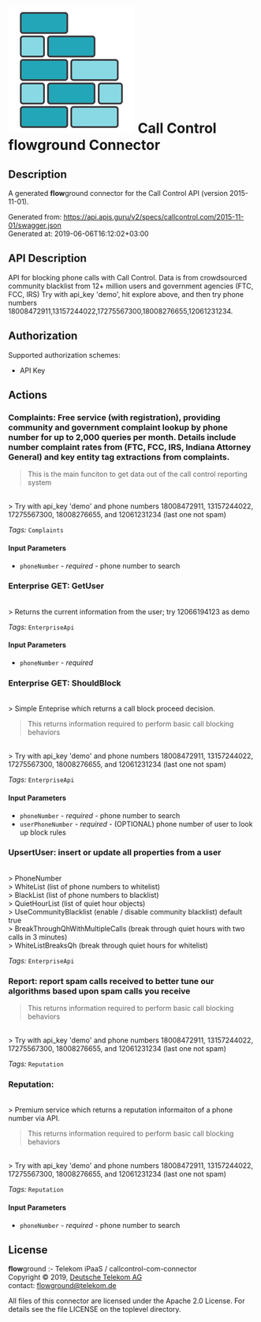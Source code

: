 # ![LOGO](logo.png) Call Control **flow**ground Connector

## Description

A generated **flow**ground connector for the Call Control API (version 2015-11-01).

Generated from: https://api.apis.guru/v2/specs/callcontrol.com/2015-11-01/swagger.json<br/>
Generated at: 2019-06-06T16:12:02+03:00

## API Description

API for blocking phone calls with Call Control. Data is from crowdsourced community blacklist from 12+ million users and government agencies (FTC, FCC, IRS) Try with api_key 'demo', hit explore above, and then try phone numbers 18008472911,13157244022,17275567300,18008276655,12061231234.

## Authorization

Supported authorization schemes:
- API Key
## Actions

### Complaints: Free service (with registration), providing community and government complaint lookup by phone number for up to 2,000 queries per month.  Details include number complaint rates from (FTC, FCC, IRS, Indiana Attorney  General) and key entity tag extractions from complaints.

> This is the main funciton to get data out of the call control reporting system<br />
<br/>
>             Try with api_key 'demo' and phone numbers 18008472911, 13157244022, 17275567300, 18008276655, and 12061231234 (last one not spam)

*Tags:* `Complaints`

#### Input Parameters
* `phoneNumber` - _required_ - phone number to search

### Enterprise  GET: GetUser
<br/>
> Returns the current information from the user;  try 12066194123 as demo

*Tags:* `EnterpriseApi`

#### Input Parameters
* `phoneNumber` - _required_

### Enterprise  GET: ShouldBlock
<br/>
> Simple Enteprise which returns a call block proceed decision.

> This returns information required to perform basic call blocking behaviors
<br/>
>             Try with api_key 'demo' and phone numbers 18008472911, 13157244022, 17275567300, 18008276655, and 12061231234 (last one not spam)

*Tags:* `EnterpriseApi`

#### Input Parameters
* `phoneNumber` - _required_ - phone number to search
* `userPhoneNumber` - _required_ - (OPTIONAL) phone number of user to look up block rules

### UpsertUser: insert or update all properties from a user
<br/>
> PhoneNumber
<br/>
> WhiteList (list of phone numbers to whitelist)
<br/>
> BlackList (list of phone numbers to blacklist)
<br/>
> QuietHourList (list of quiet hour objects)
<br/>
> UseCommunityBlacklist (enable / disable community blacklist) default true
<br/>
> BreakThroughQhWithMultipleCalls (break through quiet hours with two calls in 3 minutes)
<br/>
> WhiteListBreaksQh (break through quiet hours for whitelist)

*Tags:* `EnterpriseApi`

### Report: report spam calls received to better tune our algorithms based upon spam calls you receive

> This returns information required to perform basic call blocking behaviors<br />
<br/>
>             Try with api_key 'demo' and phone numbers 18008472911, 13157244022, 17275567300, 18008276655, and 12061231234 (last one not spam)

*Tags:* `Reputation`

### Reputation:
<br/>
> Premium service which returns a reputation informaiton of a phone number via API.

> This returns information required to perform basic call blocking behaviors<br />
<br/>
>             Try with api_key 'demo' and phone numbers 18008472911, 13157244022, 17275567300, 18008276655, and 12061231234 (last one not spam)

*Tags:* `Reputation`

#### Input Parameters
* `phoneNumber` - _required_ - phone number to search

## License

**flow**ground :- Telekom iPaaS / callcontrol-com-connector<br/>
Copyright © 2019, [Deutsche Telekom AG](https://www.telekom.de)<br/>
contact: flowground@telekom.de

All files of this connector are licensed under the Apache 2.0 License. For details
see the file LICENSE on the toplevel directory.

